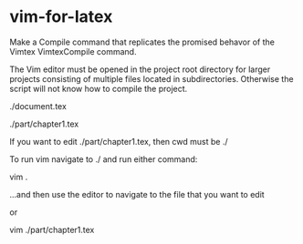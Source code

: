 # vim-for-latex
Make a Compile command that replicates the promised behavor of the Vimtex VimtexCompile command. 

The Vim editor must be opened in the project root directory for larger projects consisting of multiple files located in subdirectories. Otherwise the script will not know how 
to compile the project.

./document.tex

./part/chapter1.tex

If you want to edit ./part/chapter1.tex, then cwd must be ./

To run vim navigate to ./ and run either command:

vim .

...and then use the editor to navigate to the file that you want to edit


or 


vim ./part/chapter1.tex
